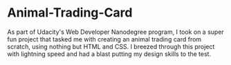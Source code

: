 # Animal-Trading-Card 
<p>As part of Udacity's Web Developer Nanodegree program, I took on a super fun project that tasked me with 
creating an animal trading card from scratch, using nothing but HTML and CSS. I breezed through this project
with lightning speed and had a blast putting my design skills to the test.</p>
